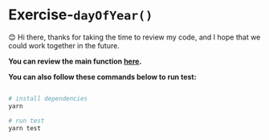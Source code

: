 # Exercise-`dayOfYear()`

😊 Hi there, thanks for taking the time to review my code, and I hope that we could work together in the future.

**You can review the main function [here](https://github.com/fenghan34/Exercise-dayOfYear/blob/345f2b7ece97ba30c64793a202da276c79403f8e/day-of-year.ts#L1-L50).**

**You can also follow these commands below to run test:**

```bash

# install dependencies
yarn

# run test
yarn test

```
